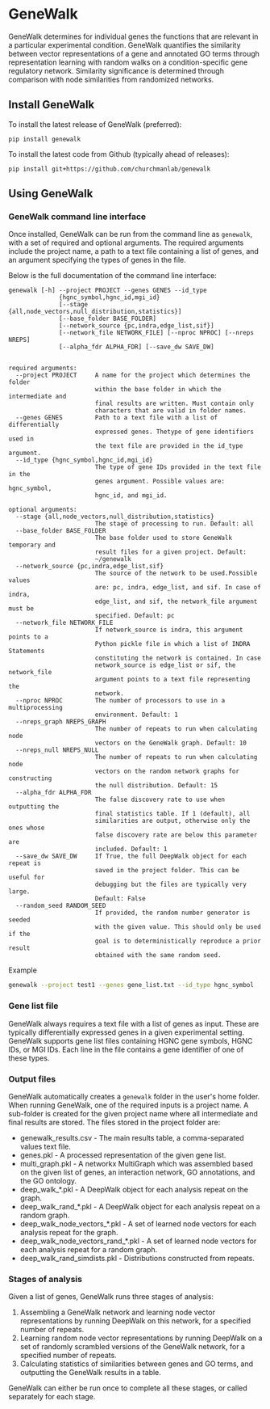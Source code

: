 # GeneWalk

GeneWalk determines for individual genes the functions that are relevant in a
particular experimental condition. GeneWalk quantifies the similarity between
vector representations of a gene and annotated GO terms through representation
learning with random walks on a condition-specific gene regulatory network.
Similarity significance is determined through comparison with node similarities
from randomized networks. 

## Install GeneWalk
To install the latest release of GeneWalk (preferred):
```
pip install genewalk
```
To install the latest code from Github (typically ahead of releases):
```
pip install git+https://github.com/churchmanlab/genewalk
```

## Using GeneWalk

### GeneWalk command line interface
Once installed, GeneWalk can be run from the command line as `genewalk`, with
a set of required and optional arguments. The required arguments include the
project name, a path to a text file containing a list of genes, and an argument
specifying the types of genes in the file.

Below is the full documentation of the command line interface:

```
genewalk [-h] --project PROJECT --genes GENES --id_type
              {hgnc_symbol,hgnc_id,mgi_id}
              [--stage {all,node_vectors,null_distribution,statistics}]
              [--base_folder BASE_FOLDER]
              [--network_source {pc,indra,edge_list,sif}]
              [--network_file NETWORK_FILE] [--nproc NPROC] [--nreps NREPS]
              [--alpha_fdr ALPHA_FDR] [--save_dw SAVE_DW]


required arguments:
  --project PROJECT     A name for the project which determines the folder
                        within the base folder in which the intermediate and
                        final results are written. Must contain only
                        characters that are valid in folder names.
  --genes GENES         Path to a text file with a list of differentially
                        expressed genes. Thetype of gene identifiers used in
                        the text file are provided in the id_type argument.
  --id_type {hgnc_symbol,hgnc_id,mgi_id}
                        The type of gene IDs provided in the text file in the
                        genes argument. Possible values are: hgnc_symbol,
                        hgnc_id, and mgi_id.

optional arguments:
  --stage {all,node_vectors,null_distribution,statistics}
                        The stage of processing to run. Default: all
  --base_folder BASE_FOLDER
                        The base folder used to store GeneWalk temporary and
                        result files for a given project. Default:
                        ~/genewalk
  --network_source {pc,indra,edge_list,sif}
                        The source of the network to be used.Possible values
                        are: pc, indra, edge_list, and sif. In case of indra,
                        edge_list, and sif, the network_file argument must be
                        specified. Default: pc
  --network_file NETWORK_FILE
                        If network_source is indra, this argument points to a
                        Python pickle file in which a list of INDRA Statements
                        constituting the network is contained. In case
                        network_source is edge_list or sif, the network_file
                        argument points to a text file representing the
                        network.
  --nproc NPROC         The number of processors to use in a multiprocessing
                        environment. Default: 1
  --nreps_graph NREPS_GRAPH
                        The number of repeats to run when calculating node
                        vectors on the GeneWalk graph. Default: 10
  --nreps_null NREPS_NULL
                        The number of repeats to run when calculating node
                        vectors on the random network graphs for constructing
                        the null distribution. Default: 15
  --alpha_fdr ALPHA_FDR
                        The false discovery rate to use when outputting the
                        final statistics table. If 1 (default), all
                        similarities are output, otherwise only the ones whose
                        false discovery rate are below this parameter are
                        included. Default: 1
  --save_dw SAVE_DW     If True, the full DeepWalk object for each repeat is
                        saved in the project folder. This can be useful for
                        debugging but the files are typically very large.
                        Default: False
  --random_seed RANDOM_SEED
                        If provided, the random number generator is seeded
                        with the given value. This should only be used if the
                        goal is to deterministically reproduce a prior result
                        obtained with the same random seed.

```

Example
```bash
genewalk --project test1 --genes gene_list.txt --id_type hgnc_symbol
```

### Gene list file
GeneWalk always requires a text file with a list of genes as input. These are
typically differentially expressed genes in a given experimental setting.
GeneWalk supports gene list files containing HGNC gene symbols, HGNC IDs, or MGI
IDs. Each line in the file contains a gene identifier of one of these types.


### Output files
GeneWalk automatically creates a `genewalk` folder in the user's home folder.
When running GeneWalk, one of the required inputs is a project name.
A sub-folder is created for the given project name where all intermediate and
final results are stored. The files stored in the project folder are:
- genewalk_results.csv - The main results table, a comma-separated values text file.
- genes.pkl - A processed representation of the given gene list.
- multi_graph.pkl - A networkx MultiGraph which was assembled based on the
given list of genes, an interaction network, GO annotations, and the GO
ontology.
- deep_walk_*.pkl - A DeepWalk object for each analysis repeat on the graph.
- deep_walk_rand_*.pkl - A DeepWalk object for each analysis repeat on a random graph.
- deep_walk_node_vectors_*.pkl - A set of learned node vectors for each analysis repeat for the graph.
- deep_walk_node_vectors_rand_*.pkl - A set of learned node vectors for each analysis repeat for a random graph.
- deep_walk_rand_simdists.pkl - Distributions constructed from repeats.

### Stages of analysis
Given a list of genes, GeneWalk runs three stages of analysis:
1. Assembling a GeneWalk network and learning node vector representations
by running DeepWalk on this network, for a specified number of repeats.
2. Learning random node vector representations by running DeepWalk on a set of
randomly scrambled versions of the GeneWalk network, for a specified number of
repeats.
3. Calculating statistics of similarities between genes and GO terms, and
outputting  the GeneWalk results in a table.

GeneWalk can either be run once to complete all these stages, or called separately
for each stage.
